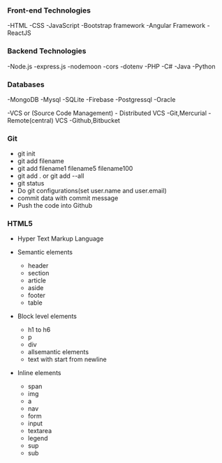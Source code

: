 ### Front-end Technologies

-HTML
-CSS
-JavaScript
-Bootstrap framework
-Angular Framework
-ReactJS

### Backend Technologies

-Node.js
      -express.js
      -nodemoon
      -cors
      -dotenv
-PHP
-C#
-Java
-Python

### Databases

-MongoDB
-Mysql
-SQLite
-Firebase
-Postgressql
-Oracle

-VCS or (Source Code Management)
        - Distributed VCS
             -Git,Mercurial
        - Remote(central) VCS
             -Github,Bitbucket
###  Git
- git init
- git add filename
- git add filename1 filename5 filename100
- git add . or git add --all
- git status
- Do git configurations(set user.name and user.email)
- commit data with commit message
- Push the code into Github

### HTML5
- Hyper Text Markup Language
- Semantic elements
    - header
    - section
    - article
    - aside
    - footer
    - table

- Block level elements
    - h1 to h6
    - p
    - div
    - allsemantic elements
    - text with start from newline

- Inline elements
    - span
    - img
    - a
    - nav
    - form
    - input
    - textarea
    - legend
    - sup
    - sub